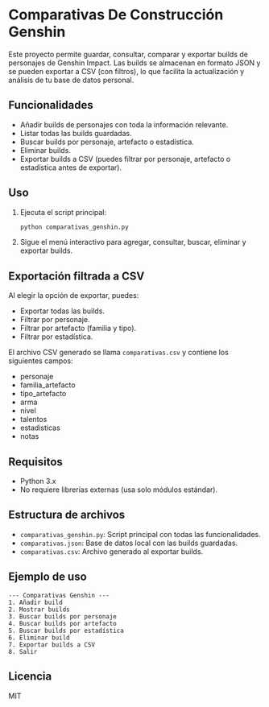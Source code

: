 # Comparativas De Construcción Genshin

Este proyecto permite guardar, consultar, comparar y exportar builds de personajes de Genshin Impact. Las builds se almacenan en formato JSON y se pueden exportar a CSV (con filtros), lo que facilita la actualización y análisis de tu base de datos personal.

## Funcionalidades

- Añadir builds de personajes con toda la información relevante.
- Listar todas las builds guardadas.
- Buscar builds por personaje, artefacto o estadística.
- Eliminar builds.
- Exportar builds a CSV (puedes filtrar por personaje, artefacto o estadística antes de exportar).

## Uso

1. Ejecuta el script principal:

   ```bash
   python comparativas_genshin.py
   ```

2. Sigue el menú interactivo para agregar, consultar, buscar, eliminar y exportar builds.

## Exportación filtrada a CSV

Al elegir la opción de exportar, puedes:
- Exportar todas las builds.
- Filtrar por personaje.
- Filtrar por artefacto (familia y tipo).
- Filtrar por estadística.

El archivo CSV generado se llama `comparativas.csv` y contiene los siguientes campos:

- personaje
- familia_artefacto
- tipo_artefacto
- arma
- nivel
- talentos
- estadisticas
- notas

## Requisitos

- Python 3.x
- No requiere librerías externas (usa solo módulos estándar).

## Estructura de archivos

- `comparativas_genshin.py`: Script principal con todas las funcionalidades.
- `comparativas.json`: Base de datos local con las builds guardadas.
- `comparativas.csv`: Archivo generado al exportar builds.

## Ejemplo de uso

```text
--- Comparativas Genshin ---
1. Añadir build
2. Mostrar builds
3. Buscar builds por personaje
4. Buscar builds por artefacto
5. Buscar builds por estadística
6. Eliminar build
7. Exportar builds a CSV
8. Salir
```

## Licencia

MIT

